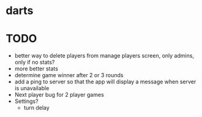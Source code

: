 # darts


# TODO
* better way to delete players from manage players screen, only admins, only if no stats?
* more better stats
* determine game winner after 2 or 3 rounds
* add a ping to server so that the app will display a message when server is unavailable
* Next player bug for 2 player games
* Settings?
	* turn delay
